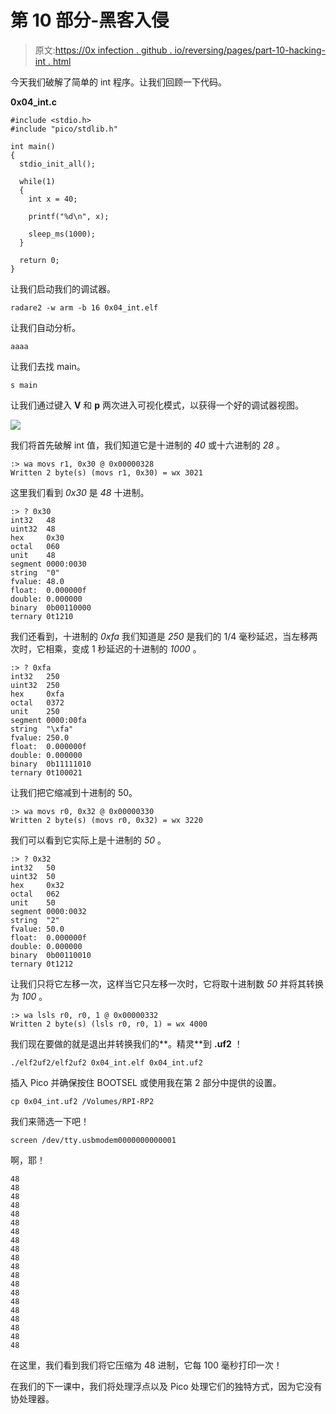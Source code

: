 # 第 10 部分-黑客入侵

> 原文:[https://0x infection . github . io/reversing/pages/part-10-hacking-int . html](https://0xinfection.github.io/reversing/pages/part-10-hacking-int.html)

今天我们破解了简单的 int 程序。让我们回顾一下代码。

**0x04_int.c**

```
#include <stdio.h>
#include "pico/stdlib.h"

int main() 
{
  stdio_init_all();

  while(1) 
  {
    int x = 40; 

    printf("%d\n", x); 

    sleep_ms(1000);
  }

  return 0;
}

```

让我们启动我们的调试器。

```
radare2 -w arm -b 16 0x04_int.elf

```

让我们自动分析。

```
aaaa

```

让我们去找 main。

```
s main

```

让我们通过键入 **V** 和 **p** 两次进入可视化模式，以获得一个好的调试器视图。

![](../Images/c3edabcb9cc7897160a5929462716191.png)

我们将首先破解 int 值，我们知道它是十进制的 *40* 或十六进制的 *28* 。

```
:> wa movs r1, 0x30 @ 0x00000328
Written 2 byte(s) (movs r1, 0x30) = wx 3021

```

这里我们看到 *0x30* 是 *48* 十进制。

```
:> ? 0x30
int32   48
uint32  48
hex     0x30
octal   060
unit    48
segment 0000:0030
string  "0"
fvalue: 48.0
float:  0.000000f
double: 0.000000
binary  0b00110000
ternary 0t1210

```

我们还看到，十进制的 *0xfa* 我们知道是 *250* 是我们的 1/4 毫秒延迟，当左移两次时，它相乘，变成 1 秒延迟的十进制的 *1000* 。

```
:> ? 0xfa
int32   250
uint32  250
hex     0xfa
octal   0372
unit    250
segment 0000:00fa
string  "\xfa"
fvalue: 250.0
float:  0.000000f
double: 0.000000
binary  0b11111010
ternary 0t100021

```

让我们把它缩减到十进制的 50。

```
:> wa movs r0, 0x32 @ 0x00000330
Written 2 byte(s) (movs r0, 0x32) = wx 3220

```

我们可以看到它实际上是十进制的 *50* 。

```
:> ? 0x32
int32   50
uint32  50
hex     0x32
octal   062
unit    50
segment 0000:0032
string  "2"
fvalue: 50.0
float:  0.000000f
double: 0.000000
binary  0b00110010
ternary 0t1212

```

让我们只将它左移一次，这样当它只左移一次时，它将取十进制数 *50* 并将其转换为 *100* 。

```
:> wa lsls r0, r0, 1 @ 0x00000332
Written 2 byte(s) (lsls r0, r0, 1) = wx 4000

```

我们现在要做的就是退出并转换我们的**。精灵**到 **.uf2** ！

```
./elf2uf2/elf2uf2 0x04_int.elf 0x04_int.uf2

```

插入 Pico 并确保按住 BOOTSEL 或使用我在第 2 部分中提供的设置。

```
cp 0x04_int.uf2 /Volumes/RPI-RP2

```

我们来筛选一下吧！

```
screen /dev/tty.usbmodem0000000000001

```

啊，耶！

```
48
48
48
48
48
48
48
48
48
48
48
48
48
48
48
48
48
48
48
48

```

在这里，我们看到我们将它压缩为 48 进制，它每 100 毫秒打印一次！

在我们的下一课中，我们将处理浮点以及 Pico 处理它们的独特方式，因为它没有协处理器。